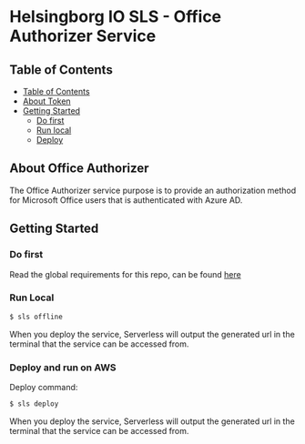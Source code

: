 # Helsingborg IO SLS - Office Authorizer Service


## Table of Contents
- [Table of Contents](#table-of-contents)
- [About Token](#about-office-authorizer)
- [Getting Started](#getting-started)
  - [Do first](#do-first)
  - [Run local](#run-local)
  - [Deploy](#deploy-and-run-on-aws)


## About Office Authorizer

The Office Authorizer service purpose is to provide an authorization method for Microsoft Office users that is authenticated with
Azure AD.


## Getting Started


### Do first
Read the global requirements for this repo, can be found [here](https://github.com/helsingborg-stad/helsingborg-io-sls-api/blob/dev/README.md)


### Run Local

```bash
$ sls offline
```

When you deploy the service, Serverless will output the generated url in the terminal that the service can be accessed from.

### Deploy and run on AWS

Deploy command:

```bash
$ sls deploy
```

When you deploy the service, Serverless will output the generated url in the terminal that the service can be accessed from.

